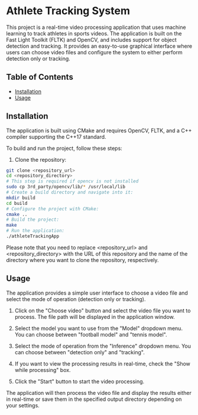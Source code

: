 # Athlete Tracking System

This project is a real-time video processing application that uses machine learning to track athletes in sports videos. The application is built on the Fast Light Toolkit (FLTK) and OpenCV, and includes support for object detection and tracking. It provides an easy-to-use graphical interface where users can choose video files and configure the system to either perform detection only or tracking.

## Table of Contents

- [Installation](#installation)
- [Usage](#usage)

## Installation

The application is built using CMake and requires OpenCV, FLTK, and a C++ compiler supporting the C++17 standard.

To build and run the project, follow these steps:

1. Clone the repository:

```bash
git clone <repository_url>
cd <repository_directory>
# This step is required if opencv is not installed
sudo cp 3rd_party/opencv/lib/* /usr/local/lib
# Create a build directory and navigate into it:
mkdir build
cd build
# Configure the project with CMake:
cmake ..
# Build the project:
make
# Run the application:
./athleteTrackingApp
```

Please note that you need to replace <repository_url> and <repository_directory> with the URL of this repository and the name of the directory where you want to clone the repository, respectively.

## Usage

The application provides a simple user interface to choose a video file and select the mode of operation (detection only or tracking).

1. Click on the "Choose video" button and select the video file you want to process. The file path will be displayed in the application window.

2. Select the model you want to use from the "Model" dropdown menu. You can choose between "football model" and "tennis model".

3. Select the mode of operation from the "Inference" dropdown menu. You can choose between "detection only" and "tracking".

4. If you want to view the processing results in real-time, check the "Show while processing" box.

5. Click the "Start" button to start the video processing.

The application will then process the video file and display the results either in real-time or save them in the specified output directory depending on your settings.
